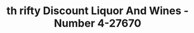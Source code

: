 ---
f_zip-code: 71109
f_state-code: LA
title: th rifty Discount Liquor And Wines - Number 4-27670
f_phone: 318-635-9771
f_city-only: Shreveport
f_address: 4839 Greenwood Road Shreveport
f_location-unique-id: '27670'
slug: th-rifty-discount-liquor-and-wines---number-4-27670
updated-on: '2024-05-30T13:46:58.046Z'
created-on: '2024-05-30T13:36:59.803Z'
published-on: '2024-05-30T13:54:32.469Z'
f_city-state: cms/city/shreveport-la.md
f_company: cms/company/th-rifty-discount-liquor-and-wines---number-4.md
f_state: cms/state/louisiana.md
layout: '[payday-loan].html'
tags: payday-loan
---